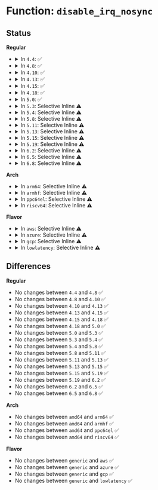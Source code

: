 # Function: <code>disable_irq_nosync</code>

## Status
<b>Regular</b>
<ul>
<li>
<details>
<summary>In <code>4.4</code>: ✅</summary>

```c
void disable_irq_nosync(unsigned int irq);
```

**Collision:** Unique Global

**Inline:** No

**Transformation:** False

**Instances:**

```
In kernel/irq/manage.c (ffffffff810daec0)
Location: kernel/irq/manage.c:462
Inline: False
Direct callers:
  - arch/x86/kernel/i8259.c:make_8259A_irq
  - drivers/tty/serial/8250/8250_port.c:serial8250_do_startup
  - drivers/base/power/wakeirq.c:dev_pm_disable_wake_irq
  - drivers/mfd/arizona-core.c:arizona_runtime_suspend
  - drivers/mfd/da903x.c:da903x_irq_handler
  - drivers/mfd/da9052-irq.c:da9052_disable_irq_nosync
  - drivers/mfd/max8998-irq.c:max8998_irq_thread
```
**Symbols:**

```
ffffffff810daec0-ffffffff810daed0: disable_irq_nosync (STB_GLOBAL)
```
</details>
</li>
<li>
<details>
<summary>In <code>4.8</code>: ✅</summary>

```c
void disable_irq_nosync(unsigned int irq);
```

**Collision:** Unique Global

**Inline:** No

**Transformation:** False

**Instances:**

```
In kernel/irq/manage.c (ffffffff810e0550)
Location: kernel/irq/manage.c:476
Inline: False
Direct callers:
  - arch/x86/kernel/i8259.c:make_8259A_irq
  - drivers/tty/serial/8250/8250_port.c:serial8250_do_startup
  - drivers/base/power/wakeirq.c:dev_pm_disable_wake_irq
  - drivers/mfd/arizona-core.c:arizona_runtime_suspend
  - drivers/mfd/da903x.c:da903x_irq_handler
  - drivers/mfd/da9052-irq.c:da9052_disable_irq_nosync
  - drivers/mfd/max8998-irq.c:max8998_irq_thread
```
**Symbols:**

```
ffffffff810e0550-ffffffff810e0560: disable_irq_nosync (STB_GLOBAL)
```
</details>
</li>
<li>
<details>
<summary>In <code>4.10</code>: ✅</summary>

```c
void disable_irq_nosync(unsigned int irq);
```

**Collision:** Unique Global

**Inline:** No

**Transformation:** False

**Instances:**

```
In kernel/irq/manage.c (ffffffff810e6ea0)
Location: kernel/irq/manage.c:476
Inline: False
Direct callers:
  - arch/x86/kernel/i8259.c:make_8259A_irq
  - drivers/tty/serial/8250/8250_port.c:serial8250_do_startup
  - drivers/base/power/wakeirq.c:dev_pm_disable_wake_irq_check
  - drivers/base/power/wakeirq.c:dev_pm_disable_wake_irq
  - drivers/mfd/arizona-core.c:arizona_runtime_suspend
  - drivers/mfd/da903x.c:da903x_irq_handler
  - drivers/mfd/da9052-irq.c:da9052_disable_irq_nosync
  - drivers/mfd/max8998-irq.c:max8998_irq_thread
```
**Symbols:**

```
ffffffff810e6ea0-ffffffff810e6eb0: disable_irq_nosync (STB_GLOBAL)
```
</details>
</li>
<li>
<details>
<summary>In <code>4.13</code>: ✅</summary>

```c
void disable_irq_nosync(unsigned int irq);
```

**Collision:** Unique Global

**Inline:** No

**Transformation:** False

**Instances:**

```
In kernel/irq/manage.c (ffffffff810e65a0)
Location: kernel/irq/manage.c:447
Inline: False
Direct callers:
  - arch/x86/kernel/i8259.c:make_8259A_irq
  - drivers/tty/serial/8250/8250_port.c:serial8250_do_startup
  - drivers/base/power/wakeirq.c:dev_pm_disarm_wake_irq
  - drivers/base/power/wakeirq.c:dev_pm_disable_wake_irq_check
  - drivers/base/power/wakeirq.c:dev_pm_disable_wake_irq
  - drivers/mfd/arizona-core.c:arizona_runtime_suspend
  - drivers/mfd/da903x.c:da903x_irq_handler
  - drivers/mfd/da9052-irq.c:da9052_disable_irq_nosync
  - drivers/mfd/max8998-irq.c:max8998_irq_thread
```
**Symbols:**

```
ffffffff810e65a0-ffffffff810e65b0: disable_irq_nosync (STB_GLOBAL)
```
</details>
</li>
<li>
<details>
<summary>In <code>4.15</code>: ✅</summary>

```c
void disable_irq_nosync(unsigned int irq);
```

**Collision:** Unique Global

**Inline:** No

**Transformation:** False

**Instances:**

```
In kernel/irq/manage.c (ffffffff810ee850)
Location: kernel/irq/manage.c:475
Inline: False
Direct callers:
  - arch/x86/kernel/i8259.c:make_8259A_irq
  - drivers/tty/serial/8250/8250_port.c:serial8250_do_startup
  - drivers/base/power/wakeirq.c:dev_pm_disarm_wake_irq
  - drivers/base/power/wakeirq.c:dev_pm_disable_wake_irq_check
  - drivers/base/power/wakeirq.c:dev_pm_disable_wake_irq
  - drivers/mfd/arizona-core.c:arizona_runtime_suspend
  - drivers/mfd/da903x.c:da903x_irq_handler
  - drivers/mfd/da9052-irq.c:da9052_disable_irq_nosync
  - drivers/mfd/max8998-irq.c:max8998_irq_thread
```
**Symbols:**

```
ffffffff810ee850-ffffffff810ee860: disable_irq_nosync (STB_GLOBAL)
```
</details>
</li>
<li>
<details>
<summary>In <code>4.18</code>: ✅</summary>

```c
void disable_irq_nosync(unsigned int irq);
```

**Collision:** Unique Global

**Inline:** No

**Transformation:** False

**Instances:**

```
In kernel/irq/manage.c (ffffffff810f6c40)
Location: kernel/irq/manage.c:508
Inline: False
Direct callers:
  - arch/x86/kernel/i8259.c:make_8259A_irq
  - drivers/tty/serial/8250/8250_port.c:serial8250_do_startup
  - drivers/base/power/wakeirq.c:dev_pm_disarm_wake_irq
  - drivers/base/power/wakeirq.c:dev_pm_disable_wake_irq_check
  - drivers/base/power/wakeirq.c:dev_pm_disable_wake_irq
  - drivers/mfd/arizona-core.c:arizona_runtime_suspend
  - drivers/mfd/da903x.c:da903x_irq_handler
  - drivers/mfd/da9052-irq.c:da9052_disable_irq_nosync
  - drivers/mfd/max8998-irq.c:max8998_irq_thread
```
**Symbols:**

```
ffffffff810f6c40-ffffffff810f6c50: disable_irq_nosync (STB_GLOBAL)
```
</details>
</li>
<li>
<details>
<summary>In <code>5.0</code>: ✅</summary>

```c
void disable_irq_nosync(unsigned int irq);
```

**Collision:** Unique Global

**Inline:** No

**Transformation:** False

**Instances:**

```
In kernel/irq/manage.c (ffffffff811023b0)
Location: kernel/irq/manage.c:511
Inline: False
Direct callers:
  - arch/x86/kernel/i8259.c:make_8259A_irq
  - drivers/pci/hotplug/pciehp_hpc.c:pciehp_isr
  - drivers/tty/serial/8250/8250_port.c:serial8250_do_startup
  - drivers/base/power/wakeirq.c:dev_pm_disarm_wake_irq
  - drivers/base/power/wakeirq.c:dev_pm_disable_wake_irq_check
  - drivers/base/power/wakeirq.c:dev_pm_disable_wake_irq
  - drivers/mfd/arizona-core.c:arizona_runtime_suspend
  - drivers/mfd/da903x.c:da903x_irq_handler
  - drivers/mfd/da9052-irq.c:da9052_disable_irq_nosync
  - drivers/mfd/max8998-irq.c:max8998_irq_thread
```
**Symbols:**

```
ffffffff811023b0-ffffffff811023c0: disable_irq_nosync (STB_GLOBAL)
```
</details>
</li>
<li>
<details>
<summary>In <code>5.3</code>: Selective Inline ⚠️</summary>

```c
void disable_irq_nosync(unsigned int irq);
```

**Collision:** Unique Global

**Inline:** Selective

**Transformation:** False

**Instances:**

```
In kernel/irq/manage.c (ffffffff8110d8d8)
Location: kernel/irq/manage.c:540
Inline: True
Inline callers:
  - kernel/irq/manage.c:free_nmi
Direct callers:
  - arch/x86/kernel/i8259.c:make_8259A_irq
  - drivers/pci/hotplug/pciehp_hpc.c:pciehp_isr
  - drivers/tty/serial/8250/8250_port.c:serial8250_do_startup
  - drivers/base/power/wakeirq.c:dev_pm_disarm_wake_irq
  - drivers/base/power/wakeirq.c:dev_pm_disable_wake_irq_check
  - drivers/base/power/wakeirq.c:dev_pm_disable_wake_irq
  - drivers/mfd/arizona-core.c:arizona_runtime_suspend
  - drivers/mfd/da903x.c:da903x_irq_handler
  - drivers/mfd/da9052-irq.c:da9052_disable_irq_nosync
  - drivers/mfd/max8998-irq.c:max8998_irq_thread
```
**Symbols:**

```
ffffffff8110ab90-ffffffff8110aba0: disable_irq_nosync (STB_GLOBAL)
```
</details>
</li>
<li>
<details>
<summary>In <code>5.4</code>: Selective Inline ⚠️</summary>

```c
void disable_irq_nosync(unsigned int irq);
```

**Collision:** Unique Global

**Inline:** Selective

**Transformation:** False

**Instances:**

```
In kernel/irq/manage.c (ffffffff8111953b)
Location: kernel/irq/manage.c:533
Inline: True
Inline callers:
  - kernel/irq/manage.c:free_nmi
Direct callers:
  - arch/x86/kernel/i8259.c:make_8259A_irq
  - drivers/pci/hotplug/pciehp_hpc.c:pciehp_isr
  - drivers/tty/serial/8250/8250_port.c:serial8250_do_startup
  - drivers/base/power/wakeirq.c:dev_pm_disarm_wake_irq
  - drivers/base/power/wakeirq.c:dev_pm_disable_wake_irq_check
  - drivers/base/power/wakeirq.c:dev_pm_disable_wake_irq
  - drivers/mfd/arizona-core.c:arizona_runtime_suspend
  - drivers/mfd/da903x.c:da903x_irq_handler
  - drivers/mfd/da9052-irq.c:da9052_disable_irq_nosync
  - drivers/mfd/max8998-irq.c:max8998_irq_thread
  - drivers/vfio/pci/vfio_pci_intrs.c:vfio_intx_set_signal
  - drivers/vfio/pci/vfio_pci_intrs.c:vfio_intx_handler
  - drivers/vfio/pci/vfio_pci_intrs.c:vfio_pci_intx_mask
```
**Symbols:**

```
ffffffff81116f60-ffffffff81116f70: disable_irq_nosync (STB_GLOBAL)
```
</details>
</li>
<li>
<details>
<summary>In <code>5.8</code>: Selective Inline ⚠️</summary>

```c
void disable_irq_nosync(unsigned int irq);
```

**Collision:** Unique Global

**Inline:** Selective

**Transformation:** False

**Instances:**

```
In kernel/irq/manage.c (ffffffff81124ddb)
Location: kernel/irq/manage.c:609
Inline: True
Inline callers:
  - kernel/irq/manage.c:free_nmi
Direct callers:
  - arch/x86/kernel/i8259.c:make_8259A_irq
  - drivers/pci/hotplug/pciehp_hpc.c:pciehp_isr
  - drivers/tty/serial/8250/8250_port.c:serial8250_do_startup
  - drivers/base/power/wakeirq.c:dev_pm_disarm_wake_irq
  - drivers/base/power/wakeirq.c:dev_pm_disable_wake_irq_check
  - drivers/base/power/wakeirq.c:dev_pm_disable_wake_irq
  - drivers/mfd/arizona-core.c:arizona_runtime_suspend
  - drivers/mfd/da903x.c:da903x_irq_handler
  - drivers/mfd/da9052-irq.c:da9052_disable_irq_nosync
  - drivers/mfd/max8998-irq.c:max8998_irq_thread
  - drivers/vfio/pci/vfio_pci_intrs.c:vfio_intx_handler
  - drivers/vfio/pci/vfio_pci_intrs.c:vfio_pci_intx_mask
```
**Symbols:**

```
ffffffff81122de0-ffffffff81122df0: disable_irq_nosync (STB_GLOBAL)
```
</details>
</li>
<li>
<details>
<summary>In <code>5.11</code>: Selective Inline ⚠️</summary>

```c
void disable_irq_nosync(unsigned int irq);
```

**Collision:** Unique Global

**Inline:** Selective

**Transformation:** False

**Instances:**

```
In kernel/irq/manage.c (ffffffff81120c3b)
Location: kernel/irq/manage.c:679
Inline: True
Inline callers:
  - kernel/irq/manage.c:free_nmi
Direct callers:
  - arch/x86/kernel/i8259.c:make_8259A_irq
  - drivers/pci/hotplug/pciehp_hpc.c:pciehp_isr
  - drivers/tty/serial/8250/8250_port.c:serial8250_do_startup
  - drivers/base/power/wakeirq.c:dev_pm_disarm_wake_irq
  - drivers/base/power/wakeirq.c:dev_pm_disable_wake_irq_check
  - drivers/base/power/wakeirq.c:dev_pm_disable_wake_irq
  - drivers/mfd/arizona-core.c:arizona_runtime_suspend
  - drivers/mfd/da903x.c:da903x_irq_handler
  - drivers/mfd/da9052-irq.c:da9052_disable_irq_nosync
  - drivers/mfd/max8998-irq.c:max8998_irq_thread
  - drivers/vfio/pci/vfio_pci_intrs.c:vfio_intx_handler
  - drivers/vfio/pci/vfio_pci_intrs.c:vfio_pci_intx_mask
```
**Symbols:**

```
ffffffff8111ec70-ffffffff8111ec80: disable_irq_nosync (STB_GLOBAL)
```
</details>
</li>
<li>
<details>
<summary>In <code>5.13</code>: Selective Inline ⚠️</summary>

```c
void disable_irq_nosync(unsigned int irq);
```

**Collision:** Unique Global

**Inline:** Selective

**Transformation:** False

**Instances:**

```
In kernel/irq/manage.c (ffffffff81120f0b)
Location: kernel/irq/manage.c:679
Inline: True
Inline callers:
  - kernel/irq/manage.c:free_nmi
Direct callers:
  - arch/x86/kernel/i8259.c:make_8259A_irq
  - drivers/pci/hotplug/pciehp_hpc.c:pciehp_isr
  - drivers/tty/serial/8250/8250_port.c:serial8250_do_startup
  - drivers/base/power/wakeirq.c:dev_pm_disarm_wake_irq
  - drivers/base/power/wakeirq.c:dev_pm_disable_wake_irq_check
  - drivers/base/power/wakeirq.c:dev_pm_disable_wake_irq
  - drivers/mfd/arizona-core.c:arizona_runtime_suspend
  - drivers/mfd/da903x.c:da903x_irq_handler
  - drivers/mfd/da9052-irq.c:da9052_disable_irq_nosync
  - drivers/mfd/max8998-irq.c:max8998_irq_thread
  - drivers/vfio/pci/vfio_pci_intrs.c:vfio_intx_handler
  - drivers/vfio/pci/vfio_pci_intrs.c:vfio_pci_intx_mask
```
**Symbols:**

```
ffffffff8111eef0-ffffffff8111ef00: disable_irq_nosync (STB_GLOBAL)
```
</details>
</li>
<li>
<details>
<summary>In <code>5.15</code>: Selective Inline ⚠️</summary>

```c
void disable_irq_nosync(unsigned int irq);
```

**Collision:** Unique Global

**Inline:** Selective

**Transformation:** False

**Instances:**

```
In kernel/irq/manage.c (ffffffff8114148b)
Location: kernel/irq/manage.c:703
Inline: True
Inline callers:
  - kernel/irq/manage.c:free_nmi
Direct callers:
  - arch/x86/kernel/i8259.c:make_8259A_irq
  - drivers/pci/hotplug/pciehp_hpc.c:pciehp_isr
  - drivers/regulator/irq_helpers.c:regulator_notifier_isr
  - drivers/tty/serial/8250/8250_port.c:serial8250_do_startup
  - drivers/base/power/wakeirq.c:dev_pm_disarm_wake_irq
  - drivers/base/power/wakeirq.c:dev_pm_disable_wake_irq_check
  - drivers/base/power/wakeirq.c:dev_pm_disable_wake_irq
  - drivers/mfd/da903x.c:da903x_irq_handler
  - drivers/mfd/da9052-irq.c:da9052_disable_irq_nosync
  - drivers/mfd/max8998-irq.c:max8998_irq_thread
  - drivers/vfio/pci/vfio_pci_intrs.c:vfio_intx_handler
  - drivers/vfio/pci/vfio_pci_intrs.c:vfio_pci_intx_mask
```
**Symbols:**

```
ffffffff8113f1b0-ffffffff8113f1c0: disable_irq_nosync (STB_GLOBAL)
```
</details>
</li>
<li>
<details>
<summary>In <code>5.19</code>: Selective Inline ⚠️</summary>

```c
void disable_irq_nosync(unsigned int irq);
```

**Collision:** Unique Global

**Inline:** Selective

**Transformation:** False

**Instances:**

```
In kernel/irq/manage.c (ffffffff81164eac)
Location: kernel/irq/manage.c:718
Inline: True
Inline callers:
  - kernel/irq/manage.c:free_nmi
Direct callers:
  - arch/x86/kernel/i8259.c:make_8259A_irq
  - drivers/pci/hotplug/pciehp_hpc.c:pciehp_isr
  - drivers/regulator/irq_helpers.c:regulator_notifier_isr
  - drivers/tty/serial/8250/8250_port.c:serial8250_do_startup
  - drivers/base/power/wakeirq.c:dev_pm_disarm_wake_irq
  - drivers/base/power/wakeirq.c:dev_pm_disable_wake_irq_check
  - drivers/base/power/wakeirq.c:dev_pm_disable_wake_irq
  - drivers/mfd/da903x.c:da903x_irq_handler
  - drivers/mfd/da9052-irq.c:da9052_disable_irq_nosync
  - drivers/mfd/max8998-irq.c:max8998_irq_thread
  - drivers/vfio/pci/vfio_pci_intrs.c:vfio_intx_handler
  - drivers/vfio/pci/vfio_pci_intrs.c:vfio_pci_intx_mask
```
**Symbols:**

```
ffffffff81162af0-ffffffff81162b08: disable_irq_nosync (STB_GLOBAL)
```
</details>
</li>
<li>
<details>
<summary>In <code>6.2</code>: Selective Inline ⚠️</summary>

```c
void disable_irq_nosync(unsigned int irq);
```

**Collision:** Unique Global

**Inline:** Selective

**Transformation:** False

**Instances:**

```
In kernel/irq/manage.c (ffffffff81198cec)
Location: kernel/irq/manage.c:710
Inline: True
Inline callers:
  - kernel/irq/manage.c:free_nmi
Direct callers:
  - arch/x86/kernel/i8259.c:make_8259A_irq
  - drivers/pci/hotplug/pciehp_hpc.c:pciehp_isr
  - drivers/acpi/ec.c:acpi_ec_mask_events
  - drivers/regulator/irq_helpers.c:regulator_notifier_isr
  - drivers/tty/serial/8250/8250_port.c:serial8250_do_startup
  - drivers/base/power/wakeirq.c:dev_pm_disarm_wake_irq
  - drivers/base/power/wakeirq.c:dev_pm_disable_wake_irq_check
  - drivers/base/power/wakeirq.c:dev_pm_disable_wake_irq
  - drivers/mfd/da903x.c:da903x_irq_handler
  - drivers/mfd/da9052-irq.c:da9052_disable_irq_nosync
  - drivers/mfd/max8998-irq.c:max8998_irq_thread
```
**Symbols:**

```
ffffffff811966a0-ffffffff811966b8: disable_irq_nosync (STB_GLOBAL)
```
</details>
</li>
<li>
<details>
<summary>In <code>6.5</code>: Selective Inline ⚠️</summary>

```c
void disable_irq_nosync(unsigned int irq);
```

**Collision:** Unique Global

**Inline:** Selective

**Transformation:** False

**Instances:**

```
In kernel/irq/manage.c (ffffffff811aa9cc)
Location: kernel/irq/manage.c:713
Inline: True
Inline callers:
  - kernel/irq/manage.c:free_nmi
Direct callers:
  - arch/x86/kernel/i8259.c:make_8259A_irq
  - drivers/pci/hotplug/pciehp_hpc.c:pciehp_isr
  - drivers/acpi/ec.c:acpi_ec_mask_events
  - drivers/regulator/irq_helpers.c:regulator_notifier_isr
  - drivers/tty/serial/8250/8250_port.c:serial8250_do_startup
  - drivers/base/power/wakeirq.c:dev_pm_disarm_wake_irq
  - drivers/base/power/wakeirq.c:dev_pm_disable_wake_irq_check
  - drivers/mfd/da903x.c:da903x_irq_handler
  - drivers/mfd/da9052-irq.c:da9052_disable_irq_nosync
  - drivers/mfd/max8998-irq.c:max8998_irq_thread
```
**Symbols:**

```
ffffffff811a8060-ffffffff811a8078: disable_irq_nosync (STB_GLOBAL)
```
</details>
</li>
<li>
<details>
<summary>In <code>6.8</code>: Selective Inline ⚠️</summary>

```c
void disable_irq_nosync(unsigned int irq);
```

**Collision:** Unique Global

**Inline:** Selective

**Transformation:** False

**Instances:**

```
In kernel/irq/manage.c (ffffffff811ba5ac)
Location: kernel/irq/manage.c:715
Inline: True
Inline callers:
  - kernel/irq/manage.c:free_nmi
Direct callers:
  - arch/x86/kernel/i8259.c:make_8259A_irq
  - drivers/pci/hotplug/pciehp_hpc.c:pciehp_isr
  - drivers/acpi/ec.c:acpi_ec_mask_events
  - drivers/regulator/irq_helpers.c:regulator_notifier_isr
  - drivers/tty/serial/8250/8250_port.c:serial8250_do_startup
  - drivers/base/power/wakeirq.c:dev_pm_disarm_wake_irq
  - drivers/base/power/wakeirq.c:dev_pm_disable_wake_irq_check
  - drivers/mfd/da903x.c:da903x_irq_handler
  - drivers/mfd/da9052-irq.c:da9052_disable_irq_nosync
  - drivers/mfd/max8998-irq.c:max8998_irq_thread
```
**Symbols:**

```
ffffffff811b7bc0-ffffffff811b7bd8: disable_irq_nosync (STB_GLOBAL)
```
</details>
</li>
</ul>
<b>Arch</b>
<ul>
<li>
<details>
<summary>In <code>arm64</code>: Selective Inline ⚠️</summary>

```c
void disable_irq_nosync(unsigned int irq);
```

**Collision:** Unique Global

**Inline:** Selective

**Transformation:** False

**Instances:**

```
In kernel/irq/manage.c (ffff80001017c110)
Location: kernel/irq/manage.c:533
Inline: True
Inline callers:
  - kernel/irq/manage.c:free_nmi
Direct callers:
  - drivers/pci/hotplug/pciehp_hpc.c:pciehp_isr
  - drivers/video/fbdev/mx3fb.c:mx3fb_dma_done
  - drivers/video/fbdev/mx3fb.c:mx3fb_dma_done
  - drivers/tty/serial/8250/8250_port.c:serial8250_do_startup
  - drivers/base/power/wakeirq.c:dev_pm_disarm_wake_irq
  - drivers/base/power/wakeirq.c:dev_pm_disable_wake_irq_check
  - drivers/base/power/wakeirq.c:dev_pm_disable_wake_irq
  - drivers/mfd/arizona-core.c:arizona_runtime_suspend
  - drivers/mfd/da903x.c:da903x_irq_handler
  - drivers/mfd/da9052-irq.c:da9052_disable_irq_nosync
  - drivers/mfd/max8998-irq.c:max8998_irq_thread
  - drivers/thermal/armada_thermal.c:armada_overheat_isr
```
**Symbols:**

```
ffff800010178ef0-ffff800010178f1c: disable_irq_nosync (STB_GLOBAL)
```
</details>
</li>
<li>
<details>
<summary>In <code>armhf</code>: Selective Inline ⚠️</summary>

```c
void disable_irq_nosync(unsigned int irq);
```

**Collision:** Unique Global

**Inline:** Selective

**Transformation:** False

**Instances:**

```
In kernel/irq/manage.c (c03cd154)
Location: kernel/irq/manage.c:533
Inline: True
Inline callers:
  - kernel/irq/manage.c:free_nmi
Direct callers:
  - drivers/video/fbdev/mx3fb.c:mx3fb_dma_done
  - drivers/tty/serial/8250/8250_port.c:serial8250_do_startup
  - drivers/base/power/wakeirq.c:dev_pm_disarm_wake_irq
  - drivers/base/power/wakeirq.c:dev_pm_disable_wake_irq_check
  - drivers/base/power/wakeirq.c:dev_pm_disable_wake_irq
  - drivers/mfd/arizona-core.c:arizona_runtime_suspend
  - drivers/mfd/da903x.c:da903x_irq_handler
  - drivers/mfd/da9052-irq.c:da9052_disable_irq_nosync
  - drivers/mfd/max8998-irq.c:max8998_irq_thread
  - drivers/mtd/nand/raw/omap2.c:omap_nand_irq
  - drivers/mtd/nand/raw/omap2.c:omap_nand_irq
  - drivers/net/ethernet/ti/cpsw.c:cpsw_rx_interrupt
  - drivers/net/ethernet/ti/cpsw.c:cpsw_tx_interrupt
  - drivers/thermal/samsung/exynos_tmu.c:exynos_tmu_irq
  - drivers/thermal/armada_thermal.c:armada_overheat_isr
  - drivers/clocksource/timer-tegra.c:tegra_timer_stop
```
**Symbols:**

```
c03ca98c-c03ca9a8: disable_irq_nosync (STB_GLOBAL)
```
</details>
</li>
<li>
<details>
<summary>In <code>ppc64el</code>: Selective Inline ⚠️</summary>

```c
void disable_irq_nosync(unsigned int irq);
```

**Collision:** Unique Global

**Inline:** Selective

**Transformation:** False

**Instances:**

```
In kernel/irq/manage.c (c0000000001d6c78)
Location: kernel/irq/manage.c:533
Inline: True
Inline callers:
  - kernel/irq/manage.c:free_nmi
Direct callers:
  - arch/powerpc/kernel/eeh_driver.c:eeh_set_irq_state
  - arch/powerpc/platforms/powernv/opal-irqchip.c:opal_event_shutdown
  - arch/powerpc/platforms/powernv/eeh-powernv.c:pnv_eeh_event
  - drivers/tty/serial/8250/8250_port.c:serial8250_do_startup
  - drivers/char/tpm/tpm_i2c_nuvoton.c:i2c_nuvoton_int_handler
  - drivers/base/power/wakeirq.c:dev_pm_disarm_wake_irq
  - drivers/base/power/wakeirq.c:dev_pm_disable_wake_irq_check
  - drivers/base/power/wakeirq.c:dev_pm_disable_wake_irq
  - drivers/mfd/arizona-core.c:arizona_runtime_suspend
  - drivers/mfd/da903x.c:da903x_irq_handler
  - drivers/mfd/da9052-irq.c:da9052_disable_irq_nosync
  - drivers/mfd/max8998-irq.c:max8998_irq_thread
  - drivers/vfio/pci/vfio_pci_intrs.c:vfio_intx_set_signal
  - drivers/vfio/pci/vfio_pci_intrs.c:vfio_intx_handler
  - drivers/vfio/pci/vfio_pci_intrs.c:vfio_pci_intx_mask
```
**Symbols:**

```
c0000000001d33f0-c0000000001d3404: disable_irq_nosync (STB_GLOBAL)
```
</details>
</li>
<li>
<details>
<summary>In <code>riscv64</code>: Selective Inline ⚠️</summary>

```c
void disable_irq_nosync(unsigned int irq);
```

**Collision:** Unique Global

**Inline:** Selective

**Transformation:** False

**Instances:**

```
In kernel/irq/manage.c (ffffffe0001158c0)
Location: kernel/irq/manage.c:533
Inline: True
Inline callers:
  - kernel/irq/manage.c:free_nmi
Direct callers:
  - drivers/pci/hotplug/pciehp_hpc.c:pciehp_isr
  - drivers/tty/serial/8250/8250_port.c:serial8250_do_startup
  - drivers/base/power/wakeirq.c:dev_pm_disarm_wake_irq
  - drivers/base/power/wakeirq.c:dev_pm_disable_wake_irq_check
  - drivers/base/power/wakeirq.c:dev_pm_disable_wake_irq
  - drivers/mfd/arizona-core.c:arizona_runtime_suspend
  - drivers/mfd/da903x.c:da903x_irq_handler
  - drivers/mfd/da9052-irq.c:da9052_disable_irq_nosync
  - drivers/mfd/max8998-irq.c:max8998_irq_thread
```
**Symbols:**

```
ffffffe0001139ae-ffffffe0001139d8: disable_irq_nosync (STB_GLOBAL)
```
</details>
</li>
</ul>
<b>Flavor</b>
<ul>
<li>
<details>
<summary>In <code>aws</code>: Selective Inline ⚠️</summary>

```c
void disable_irq_nosync(unsigned int irq);
```

**Collision:** Unique Global

**Inline:** Selective

**Transformation:** False

**Instances:**

```
In kernel/irq/manage.c (ffffffff81111b1b)
Location: kernel/irq/manage.c:533
Inline: True
Inline callers:
  - kernel/irq/manage.c:free_nmi
Direct callers:
  - arch/x86/kernel/i8259.c:make_8259A_irq
  - drivers/pci/hotplug/pciehp_hpc.c:pciehp_isr
  - drivers/tty/serial/8250/8250_port.c:serial8250_do_startup
  - drivers/base/power/wakeirq.c:dev_pm_disarm_wake_irq
  - drivers/base/power/wakeirq.c:dev_pm_disable_wake_irq_check
  - drivers/base/power/wakeirq.c:dev_pm_disable_wake_irq
  - drivers/mfd/arizona-core.c:arizona_runtime_suspend
  - drivers/mfd/da9052-irq.c:da9052_disable_irq_nosync
```
**Symbols:**

```
ffffffff8110f540-ffffffff8110f550: disable_irq_nosync (STB_GLOBAL)
```
</details>
</li>
<li>
<details>
<summary>In <code>azure</code>: Selective Inline ⚠️</summary>

```c
void disable_irq_nosync(unsigned int irq);
```

**Collision:** Unique Global

**Inline:** Selective

**Transformation:** False

**Instances:**

```
In kernel/irq/manage.c (ffffffff8110284b)
Location: kernel/irq/manage.c:533
Inline: True
Inline callers:
  - kernel/irq/manage.c:free_nmi
Direct callers:
  - arch/x86/kernel/i8259.c:make_8259A_irq
  - drivers/pci/hotplug/pciehp_hpc.c:pciehp_isr
  - drivers/tty/serial/8250/8250_port.c:serial8250_do_startup
  - drivers/base/power/wakeirq.c:dev_pm_disarm_wake_irq
  - drivers/base/power/wakeirq.c:dev_pm_disable_wake_irq_check
  - drivers/base/power/wakeirq.c:dev_pm_disable_wake_irq
  - drivers/mfd/arizona-core.c:arizona_runtime_suspend
  - drivers/mfd/da9052-irq.c:da9052_disable_irq_nosync
  - drivers/vfio/pci/vfio_pci_intrs.c:vfio_intx_set_signal
  - drivers/vfio/pci/vfio_pci_intrs.c:vfio_intx_handler
  - drivers/vfio/pci/vfio_pci_intrs.c:vfio_pci_intx_mask
```
**Symbols:**

```
ffffffff81100280-ffffffff81100290: disable_irq_nosync (STB_GLOBAL)
```
</details>
</li>
<li>
<details>
<summary>In <code>gcp</code>: Selective Inline ⚠️</summary>

```c
void disable_irq_nosync(unsigned int irq);
```

**Collision:** Unique Global

**Inline:** Selective

**Transformation:** False

**Instances:**

```
In kernel/irq/manage.c (ffffffff8110fa0b)
Location: kernel/irq/manage.c:533
Inline: True
Inline callers:
  - kernel/irq/manage.c:free_nmi
Direct callers:
  - arch/x86/kernel/i8259.c:make_8259A_irq
  - drivers/pci/hotplug/pciehp_hpc.c:pciehp_isr
  - drivers/tty/serial/8250/8250_port.c:serial8250_do_startup
  - drivers/base/power/wakeirq.c:dev_pm_disarm_wake_irq
  - drivers/base/power/wakeirq.c:dev_pm_disable_wake_irq_check
  - drivers/base/power/wakeirq.c:dev_pm_disable_wake_irq
  - drivers/mfd/arizona-core.c:arizona_runtime_suspend
  - drivers/mfd/da903x.c:da903x_irq_handler
  - drivers/mfd/da9052-irq.c:da9052_disable_irq_nosync
  - drivers/mfd/max8998-irq.c:max8998_irq_thread
  - drivers/vfio/pci/vfio_pci_intrs.c:vfio_intx_set_signal
  - drivers/vfio/pci/vfio_pci_intrs.c:vfio_intx_handler
  - drivers/vfio/pci/vfio_pci_intrs.c:vfio_pci_intx_mask
```
**Symbols:**

```
ffffffff8110d430-ffffffff8110d440: disable_irq_nosync (STB_GLOBAL)
```
</details>
</li>
<li>
<details>
<summary>In <code>lowlatency</code>: Selective Inline ⚠️</summary>

```c
void disable_irq_nosync(unsigned int irq);
```

**Collision:** Unique Global

**Inline:** Selective

**Transformation:** False

**Instances:**

```
In kernel/irq/manage.c (ffffffff8111af3b)
Location: kernel/irq/manage.c:533
Inline: True
Inline callers:
  - kernel/irq/manage.c:free_nmi
Direct callers:
  - arch/x86/kernel/i8259.c:make_8259A_irq
  - drivers/pci/hotplug/pciehp_hpc.c:pciehp_isr
  - drivers/tty/serial/8250/8250_port.c:serial8250_do_startup
  - drivers/base/power/wakeirq.c:dev_pm_disarm_wake_irq
  - drivers/base/power/wakeirq.c:dev_pm_disable_wake_irq_check
  - drivers/base/power/wakeirq.c:dev_pm_disable_wake_irq
  - drivers/mfd/arizona-core.c:arizona_runtime_suspend
  - drivers/mfd/da903x.c:da903x_irq_handler
  - drivers/mfd/da9052-irq.c:da9052_disable_irq_nosync
  - drivers/mfd/max8998-irq.c:max8998_irq_thread
  - drivers/vfio/pci/vfio_pci_intrs.c:vfio_intx_set_signal
  - drivers/vfio/pci/vfio_pci_intrs.c:vfio_intx_handler
  - drivers/vfio/pci/vfio_pci_intrs.c:vfio_pci_intx_mask
```
**Symbols:**

```
ffffffff81118990-ffffffff811189a0: disable_irq_nosync (STB_GLOBAL)
```
</details>
</li>
</ul>

## Differences
<b>Regular</b>
<ul>
<li>
No changes between <code>4.4</code> and <code>4.8</code> ✅
</li>
<li>
No changes between <code>4.8</code> and <code>4.10</code> ✅
</li>
<li>
No changes between <code>4.10</code> and <code>4.13</code> ✅
</li>
<li>
No changes between <code>4.13</code> and <code>4.15</code> ✅
</li>
<li>
No changes between <code>4.15</code> and <code>4.18</code> ✅
</li>
<li>
No changes between <code>4.18</code> and <code>5.0</code> ✅
</li>
<li>
No changes between <code>5.0</code> and <code>5.3</code> ✅
</li>
<li>
No changes between <code>5.3</code> and <code>5.4</code> ✅
</li>
<li>
No changes between <code>5.4</code> and <code>5.8</code> ✅
</li>
<li>
No changes between <code>5.8</code> and <code>5.11</code> ✅
</li>
<li>
No changes between <code>5.11</code> and <code>5.13</code> ✅
</li>
<li>
No changes between <code>5.13</code> and <code>5.15</code> ✅
</li>
<li>
No changes between <code>5.15</code> and <code>5.19</code> ✅
</li>
<li>
No changes between <code>5.19</code> and <code>6.2</code> ✅
</li>
<li>
No changes between <code>6.2</code> and <code>6.5</code> ✅
</li>
<li>
No changes between <code>6.5</code> and <code>6.8</code> ✅
</li>
</ul>
<b>Arch</b>
<ul>
<li>
No changes between <code>amd64</code> and <code>arm64</code> ✅
</li>
<li>
No changes between <code>amd64</code> and <code>armhf</code> ✅
</li>
<li>
No changes between <code>amd64</code> and <code>ppc64el</code> ✅
</li>
<li>
No changes between <code>amd64</code> and <code>riscv64</code> ✅
</li>
</ul>
<b>Flavor</b>
<ul>
<li>
No changes between <code>generic</code> and <code>aws</code> ✅
</li>
<li>
No changes between <code>generic</code> and <code>azure</code> ✅
</li>
<li>
No changes between <code>generic</code> and <code>gcp</code> ✅
</li>
<li>
No changes between <code>generic</code> and <code>lowlatency</code> ✅
</li>
</ul>
